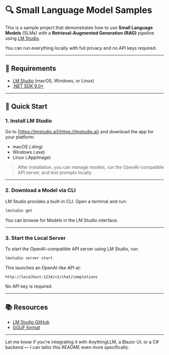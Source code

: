 # 🔍 Small Language Model Samples

This is a sample project that demonstrates how to use **Small Language Models** (SLMs) with a **Retrieval-Augmented Generation (RAG)** pipeline using [LM Studio](https://lmstudio.ai).

You can run everything locally with full privacy and no API keys required.

---

## 🧰 Requirements

- [LM Studio](https://lmstudio.ai) (macOS, Windows, or Linux)
- [.NET SDK 9.0+](https://dotnet.microsoft.com/en-us/download)

---

## 🚀 Quick Start

### 1. Install LM Studio

Go to [https://lmstudio.ai](https://lmstudio.ai) and download the app for your platform:

- macOS (.dmg)
- Windows (.exe)
- Linux (.AppImage)

> After installation, you can manage models, run the OpenAI-compatible API server, and test prompts locally.

---

### 2. Download a Model via CLI

LM Studio provides a built-in CLI. Open a terminal and run:

```bash
lmstudio get
```

You can browse for Models in the LM Studio interface.

---

### 3. Start the Local Server

To start the OpenAI-compatible API server using LM Studio, run:

```bash
lmstudio server start 
```

This launches an OpenAI-like API at:

```
http://localhost:1234/v1/chat/completions
```

No API key is required.

---

## 📚 Resources

- [LM Studio GitHub](https://github.com/lmstudio-ai/lmstudio)
- [GGUF format](https://github.com/ggerganov/llama.cpp/blob/master/docs/gguf.md)

---

Let me know if you're integrating it with AnythingLLM, a Blazor UI, or a C# backend — I can tailor this README even more specifically.
